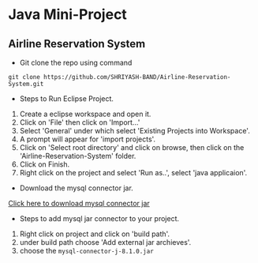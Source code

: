 # Java Mini-Project
## Airline Reservation System

- Git clone the repo using command 
```shell
git clone https://github.com/SHRIYASH-BAND/Airline-Reservation-System.git
```

- Steps to Run Eclipse Project.
1. Create a eclipse workspace and open it.
2. Click on 'File' then click on 'Import...'
3. Select 'General' under which select 'Existing Projects into Workspace'.
4. A prompt will appear for 'import projects'.
5. Click on 'Select root directory' and click on browse, then click on the 'Airline-Reservation-System' folder.
6. Click on Finish.
7. Right click on the project and select 'Run as..', select 'java applicaion'.


- Download the mysql connector jar.

[Click here to download mysql connector jar](https://mvnrepository.com/artifact/com.mysql/mysql-connector-j/8.1.0)

- Steps to add mysql jar connector to your project.
1. Right click on project and click on 'build path'.
2. under build path choose 'Add external jar archieves'.
3. choose the `mysql-connector-j-8.1.0.jar`